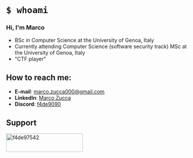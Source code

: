 # `$ whoami`
### Hi, I'm Marco
- BSc in Computer Science at the University of Genoa, Italy
- Currently attending Computer Science (software security track) MSc at the University of Genoa, Italy
- "CTF player"

## How to reach me:
- **E-mail**: marco.zucca000@gmail.com
- **LinkedIn**: [Marco Zucca](https://linkedin.com/in/marco-zucca-62562b163)
- **Discord**: [f4de9090](https://discordapp.com/users/317318087814938624)

## Support
<p><a href="https://ko-fi.com/f4de97542"> <img align="left" src="https://cdn.ko-fi.com/cdn/kofi3.png?v=3" height="50" width="210" alt="f4de97542" /></a></p><br><br>




